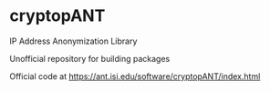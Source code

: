 # cryptopANT
IP Address Anonymization Library

Unofficial repository for building packages

Official code at https://ant.isi.edu/software/cryptopANT/index.html
